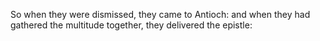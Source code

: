 So when they were dismissed, they came to Antioch: and when they had gathered the multitude together, they delivered the epistle:
